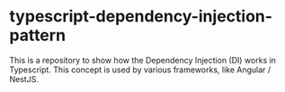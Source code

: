 # typescript-dependency-injection-pattern
This is a repository to show how the Dependency Injection (DI) works in Typescript. This concept is used by various frameworks, like Angular / NestJS.
